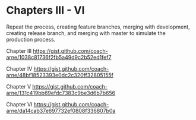 # Chapters III - VI
Repeat the process, creating feature branches, merging with development,
creating release branch, and merging with master to simulate the production
process.

Chapter III https://gist.github.com/coach-arne/1038c81736f2fb5a49d9c2b52ed1fef7

Chapter IV https://gist.github.com/coach-arne/48bf18523393e0dc2c320ff32805155f

Chapter V https://gist.github.com/coach-arne/131c419bb69efdc7383c9be3d6b7b656

Chapter VI https://gist.github.com/coach-arne/da14cab37e697732ef0808f336807b0a

